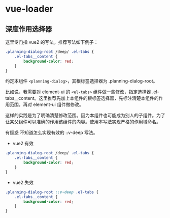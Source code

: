 # vue-loader

## 深度作用选择器

这里专门指 vue2 的写法。推荐写法如下例子：

```scss
.planning-dialog-root /deep/ .el-tabs {
	.el-tabs__content {
		background-color: red;
	}
}
```

约定本组件 `<planning-dialog>`，其根标签选择器为 .planning-dialog-root。

比如说，我需要对 element-ui 的 `<el-tabs>` 组件做一些修改，指定选择器 .el-tabs\_\_content。这里推荐先加上本组件的根标签选择器，先标注清楚本组件的作用范围。再对 element-ui 组件做修改。

这样的实践是为了明确清楚修改范围。因为本组件也可能成为别人的子组件。为了让某父组件可以准确的作用该组件的内容。使用本写法实现严格的作用域命名。

有疑惑 不知道怎么实现有效的 ::v-deep 写法。

- vue2 有效

```scss
.planning-dialog-root /deep/ .el-tabs {
	.el-tabs__content {
		background-color: red;
	}
}
```

- vue2 失效

```scss
.planning-dialog-root ::v-deep .el-tabs {
	.el-tabs__content {
		background-color: red;
	}
}
```
